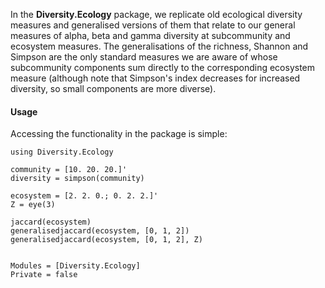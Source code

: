In the **Diversity.Ecology** package, we replicate old ecological
diversity measures and generalised versions of them that relate to our
general measures of alpha, beta and gamma diversity at subcommunity
and ecosystem measures. The generalisations of the richness, Shannon
and Simpson are the only standard measures we are aware of whose
subcommunity components sum directly to the corresponding ecosystem
measure (although note that Simpson's index decreases for increased
diversity, so small components are more diverse).

#### Usage

Accessing the functionality in the package is simple:

```julia_skip
using Diversity.Ecology

community = [10. 20. 20.]'
diversity = simpson(community)

ecosystem = [2. 2. 0.; 0. 2. 2.]'
Z = eye(3)

jaccard(ecosystem)
generalisedjaccard(ecosystem, [0, 1, 2])
generalisedjaccard(ecosystem, [0, 1, 2], Z)
```

```@contents
```

```@autodocs
Modules = [Diversity.Ecology]
Private = false
```

```@index
```
